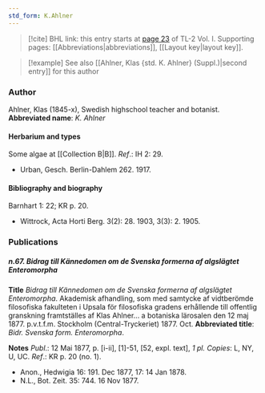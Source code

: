 ```yaml
---
std_form: K.Ahlner
---
```


> [!cite] BHL link: this entry starts at [page 23](https://www.biodiversitylibrary.org/page/33120116) of TL-2 Vol. I.
> Supporting pages: [[Abbreviations|abbreviations]], [[Layout key|layout key]].

> [!example] See also [[Ahlner, Klas {std. K. Ahlner} (Suppl.)|second entry]] for this author

### Author

Ahlner, Klas (1845-x), Swedish highschool teacher and botanist. 
**Abbreviated name**: *K. Ahlner*

#### Herbarium and types

Some algae at [[Collection B|B]].
*Ref*.: IH 2: 29.
- Urban, Gesch. Berlin-Dahlem 262. 1917.

#### Bibliography and biography

Barnhart 1: 22; KR p. 20.
- Wittrock, Acta Horti Berg. 3(2): 28. 1903, 3(3): 2. 1905.

### Publications

##### n.67. Bidrag till Kännedomen om de Svenska formerna af algslägtet Enteromorpha

**Title**
*Bidrag till Kännedomen om de Svenska formerna af algslägtet Enteromorpha*. Akademisk afhandling, som med samtycke af vidtberömde filosofiska fakulteten i Upsala för filosofiska gradens erhållende till offentlig granskning framtställes af Klas Ahlner... a botaniska lärosalen den 12 maj 1877. p.v.t.f.m. Stockholm (Central-Tryckeriet) 1877. Oct.
**Abbreviated title**: *Bidr. Svenska form. Enteromorpha*.

**Notes**
*Publ*.: 12 Mai 1877, p. \[i-ii\], \[1\]-51, \[52, expl. text\], *1 pl. Copies*: L, NY, U, UC.
*Ref*.: KR p. 20 (no. 1).
- Anon., Hedwigia 16: 191. Dec 1877, 17: 14 Jan 1878.
- N.L., Bot. Zeit. 35: 744. 16 Nov 1877.

